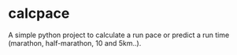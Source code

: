 # calcpace
A simple python project to calculate a run pace or predict a run time (marathon, half-marathon, 10 and 5km..).
